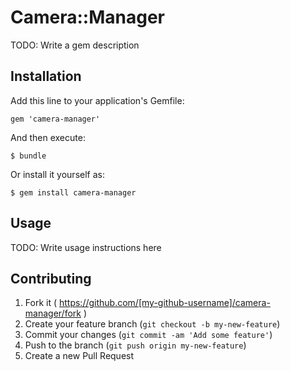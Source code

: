 # Camera::Manager

TODO: Write a gem description

## Installation

Add this line to your application's Gemfile:

    gem 'camera-manager'

And then execute:

    $ bundle

Or install it yourself as:

    $ gem install camera-manager

## Usage

TODO: Write usage instructions here

## Contributing

1. Fork it ( https://github.com/[my-github-username]/camera-manager/fork )
2. Create your feature branch (`git checkout -b my-new-feature`)
3. Commit your changes (`git commit -am 'Add some feature'`)
4. Push to the branch (`git push origin my-new-feature`)
5. Create a new Pull Request
